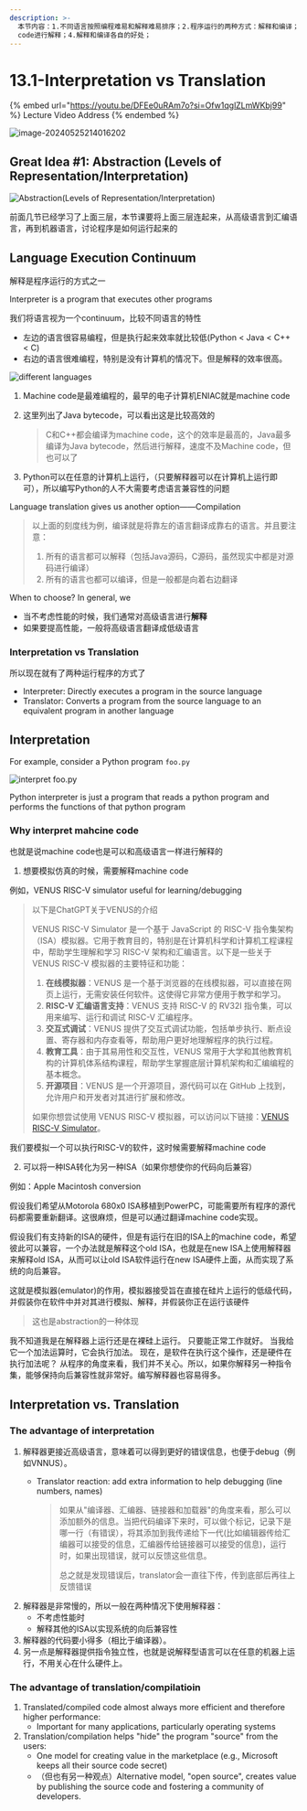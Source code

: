 ```yaml
---
description: >-
  本节内容：1.不同语言按照编程难易和解释难易排序；2.程序运行的两种方式：解释和编译；3.为什么要对machine
  code进行解释；4.解释和编译各自的好处；
---
```


# 13.1-Interpretation vs Translation

{% embed url="https://youtu.be/DFEe0uRAm7o?si=Ofw1qglZLmWKbj99" %}
Lecture Video Address
{% endembed %}

![image-20240525214016202](../.image/image-20240525214016202.png)

## Great Idea #1: Abstraction (Levels of Representation/Interpretation)

![Abstraction(Levels of Representation/Interpretation)](.image/image-20240609092500830.png)

前面几节已经学习了上面三层，本节课要将上面三层连起来，从高级语言到汇编语言，再到机器语言，讨论程序是如何运行起来的

## Language Execution Continuum

解释是程序运行的方式之一

Interpreter is a program that executes other programs

我们将语言视为一个continuum，比较不同语言的特性

* 左边的语言很容易编程，但是执行起来效率就比较低(Python < Java < C++ < C)
* 右边的语言很难编程，特别是没有计算机的情况下。但是解释的效率很高。

![different languages](.image/image-20240609092608516.png)

1. Machine code是最难编程的，最早的电子计算机ENIAC就是machine code
2.  这里列出了Java bytecode，可以看出这是比较高效的

    > C和C++都会编译为machine code，这个的效率是最高的，Java最多编译为Java bytecode，然后进行解释，速度不及Machine code，但也可以了
3. Python可以在任意的计算机上运行，（只要解释器可以在计算机上运行即可），所以编写Python的人不大需要考虑语言兼容性的问题

Language translation gives us another option——Compilation

> 以上面的刻度线为例，编译就是将靠左的语言翻译成靠右的语言。并且要注意：
>
> 1. 所有的语言都可以解释（包括Java源码，C源码，虽然现实中都是对源码进行编译）
> 2. 所有的语言也都可以编译，但是一般都是向着右边翻译

When to choose? In general, we

* 当不考虑性能的时候，我们通常对高级语言进行**解释**
* 如果要提高性能，一般将高级语言翻译成低级语言

### Interpretation vs Translation

所以现在就有了两种运行程序的方式了

* Interpreter: Directly executes a program in the source language
* Translator: Converts a program from the source language to an equivalent program in another language

## Interpretation

For example, consider a Python program `foo.py`

![interpret foo.py](.image/image-20240609092804944.png)

Python interpreter is just a program that reads a python program and performs the functions of that python program

### Why interpret mahcine code

也就是说machine code也是可以和高级语言一样进行解释的

1. 想要模拟仿真的时候，需要解释machine code

例如，VENUS RISC-V simulator useful for learning/debugging

> 以下是ChatGPT关于VENUS的介绍
>
> VENUS RISC-V Simulator 是一个基于 JavaScript 的 RISC-V 指令集架构（ISA）模拟器。它用于教育目的，特别是在计算机科学和计算机工程课程中，帮助学生理解和学习 RISC-V 架构和汇编语言。以下是一些关于 VENUS RISC-V 模拟器的主要特征和功能：
>
> 1. **在线模拟器**：VENUS 是一个基于浏览器的在线模拟器，可以直接在网页上运行，无需安装任何软件。这使得它非常方便用于教学和学习。
> 2. **RISC-V 汇编语言支持**：VENUS 支持 RISC-V 的 RV32I 指令集，可以用来编写、运行和调试 RISC-V 汇编程序。
> 3. **交互式调试**：VENUS 提供了交互式调试功能，包括单步执行、断点设置、寄存器和内存查看等，帮助用户更好地理解程序的执行过程。
> 4. **教育工具**：由于其易用性和交互性，VENUS 常用于大学和其他教育机构的计算机体系结构课程，帮助学生掌握底层计算机架构和汇编编程的基本概念。
> 5. **开源项目**：VENUS 是一个开源项目，源代码可以在 GitHub 上找到，允许用户和开发者对其进行扩展和修改。
>
> 如果你想尝试使用 VENUS RISC-V 模拟器，可以访问以下链接：[VENUS RISC-V Simulator](https://venus.cs61c.org/)。

我们要模拟一个可以执行RISC-V的软件，这时候需要解释machine code

2. 可以将一种ISA转化为另一种ISA（如果你想使你的代码向后兼容）

例如：Apple Macintosh conversion

假设我们希望从Motorola 680x0 ISA移植到PowerPC，可能需要所有程序的源代码都需要重新翻译。这很麻烦，但是可以通过翻译machine code实现。

假设我们有支持新的ISA的硬件，但是有运行在旧的ISA上的machine code，希望彼此可以兼容，一个办法就是解释这个old ISA，也就是在new ISA上使用解释器来解释old ISA，从而可以让old ISA软件运行在new ISA硬件上面，从而实现了系统的向后兼容。

这就是模拟器(emulator)的作用，模拟器接受旨在直接在硅片上运行的低级代码，并假装你在软件中并对其进行模拟、解释，并假装你正在运行该硬件

> 这也是abstraction的一种体现

我不知道我是在解释器上运行还是在裸硅上运行。 只要能正常工作就好。 当我给它一个加法运算时，它会执行加法。 现在，是软件在执行这个操作，还是硬件在执行加法呢？ 从程序的角度来看，我们并不关心。所以，如果你解释另一种指令集，能够保持向后兼容性就非常好。编写解释器也容易得多。

## Interpretation vs. Translation

### The advantage of interpretation

1. 解释器更接近高级语言，意味着可以得到更好的错误信息，也便于debug（例如VNNUS）。
   *   Translator reaction: add extra information to help debugging (line numbers, names)

       > 如果从"编译器、汇编器、链接器和加载器"的角度来看，那么可以添加额外的信息。当把代码编译下来时，可以做个标记，记录下是哪一行（有错误），将其添加到我传递给下一代(比如编辑器传给汇编器可以接受的信息，汇编器传给链接器可以接受的信息)，运行时，如果出现错误，就可以反馈这些信息。
       >
       > 总之就是发现错误后，translator会一直往下传，传到底部后再往上反馈错误
2. 解释器是非常慢的，所以一般在两种情况下使用解释器：
   * 不考虑性能时
   * 解释其他的ISA以实现系统的向后兼容性
3. 解释器的代码要小得多（相比于编译器）。
4. 另一点是解释器提供指令独立性，也就是说解释型语言可以在任意的机器上运行，不用关心在什么硬件上。

### The advantage of translation/compilatioin

1. Translated/compiled code almost always more efficient and therefore higher performance:
   * Important for many applications, particularly operating systems
2. Translation/compilation helps "hide" the program "source" from the users:
   * One model for creating value in the marketplace (e.g., Microsoft keeps all their source code secret)
   * （但也有另一种观点）Alternative model, "open source", creates value by publishing the source code and fostering a community of developers.
